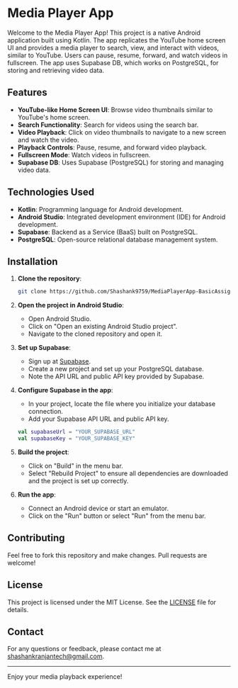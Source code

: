 # Media Player App

Welcome to the Media Player App! This project is a native Android application built using Kotlin. The app replicates the YouTube home screen UI and provides a media player to search, view, and interact with videos, similar to YouTube. Users can pause, resume, forward, and watch videos in fullscreen. The app uses Supabase DB, which works on PostgreSQL, for storing and retrieving video data.

## Features

- **YouTube-like Home Screen UI**: Browse video thumbnails similar to YouTube's home screen.
- **Search Functionality**: Search for videos using the search bar.
- **Video Playback**: Click on video thumbnails to navigate to a new screen and watch the video.
- **Playback Controls**: Pause, resume, and forward video playback.
- **Fullscreen Mode**: Watch videos in fullscreen.
- **Supabase DB**: Uses Supabase (PostgreSQL) for storing and managing video data.

## Technologies Used

- **Kotlin**: Programming language for Android development.
- **Android Studio**: Integrated development environment (IDE) for Android development.
- **Supabase**: Backend as a Service (BaaS) built on PostgreSQL.
- **PostgreSQL**: Open-source relational database management system.

## Installation

1. **Clone the repository**:

    ```bash
    git clone https://github.com/Shashank9759/MediaPlayerApp-BasicAssignment.git
    ```

2. **Open the project in Android Studio**:

    - Open Android Studio.
    - Click on "Open an existing Android Studio project".
    - Navigate to the cloned repository and open it.

3. **Set up Supabase**:

    - Sign up at [Supabase](https://supabase.io/).
    - Create a new project and set up your PostgreSQL database.
    - Note the API URL and public API key provided by Supabase.

4. **Configure Supabase in the app**:

    - In your project, locate the file where you initialize your database connection.
    - Add your Supabase API URL and public API key.

    ```kotlin
    val supabaseUrl = "YOUR_SUPABASE_URL"
    val supabaseKey = "YOUR_SUPABASE_KEY"
    ```

5. **Build the project**:

    - Click on "Build" in the menu bar.
    - Select "Rebuild Project" to ensure all dependencies are downloaded and the project is set up correctly.

6. **Run the app**:

    - Connect an Android device or start an emulator.
    - Click on the "Run" button or select "Run" from the menu bar.

## Contributing

Feel free to fork this repository and make changes. Pull requests are welcome!

## License

This project is licensed under the MIT License. See the [LICENSE](LICENSE) file for details.

## Contact

For any questions or feedback, please contact me at [shashankranjantech@gmail.com](mailto:shashankranjantech@gmail.com).

---

Enjoy your media playback experience!
